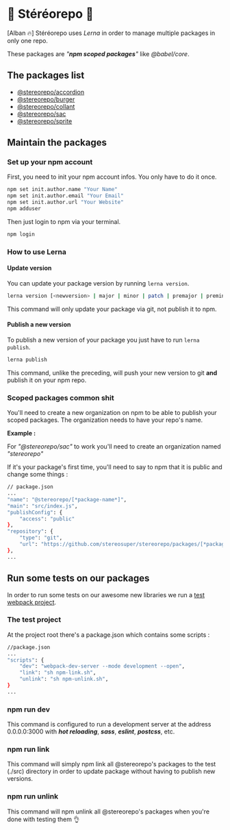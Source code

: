 # 🚀 Stéréorepo 🚀

[Alban 🔥] Stéréorepo uses _Lerna_ in order to manage multiple packages in only one repo.

These packages are _"**npm scoped packages**"_ like _@babel/core_.

## The packages list

-   [@stereorepo/accordion](https://github.com/stereosuper/stereorepo/tree/master/packages/accordion)
-   [@stereorepo/burger](https://github.com/stereosuper/stereorepo/tree/master/packages/burger)
-   [@stereorepo/collant](https://github.com/stereosuper/stereorepo/tree/master/packages/collant)
-   [@stereorepo/sac](https://github.com/stereosuper/stereorepo/tree/master/packages/sac)
-   [@stereorepo/sprite](https://github.com/stereosuper/stereorepo/tree/master/packages/sprite)

## Maintain the packages

### Set up your npm account

First, you need to init your npm account infos. You only have to do it once.

```sh
npm set init.author.name "Your Name"
npm set init.author.email "Your Email"
npm set init.author.url "Your Website"
npm adduser
```

Then just login to npm via your terminal.

```sh
npm login
```

### How to use Lerna

#### Update version

You can update your package version by running `lerna version`.

```sh
lerna version [<newversion> | major | minor | patch | premajor | preminor | prepatch | prerelease]
```

This command will only update your package via git, not publish it to npm.

#### Publish a new version

To publish a new version of your package you just have to run `lerna publish`.

```sh
lerna publish
```

This command, unlike the preceding, will push your new version to git **and** publish it on your npm repo.

### Scoped packages common shit

You'll need to create a new organization on npm to be able to publish your scoped packages. The organization needs to have your repo's name.

**Example :**

For _"@stereorepo/sac"_ to work you'll need to create an organization named _"stereorepo"_

If it's your package's first time, you'll need to say to npm that it is public and change some things :

```sh
// package.json
...
"name": "@stereorepo/[*package-name*]",
"main": "src/index.js",
"publishConfig": {
    "access": "public"
},
"repository": {
    "type": "git",
    "url": "https://github.com/stereosuper/stereorepo/packages/[*package-name*]"
},
...
```

## Run some tests on our packages

In order to run some tests on our awesome new libraries we run a [test webpack project](https://github.com/stereosuper/stereorepo/tree/master/src).

### The test project

At the project root there's a package.json which contains some scripts :

```sh
//package.json
...
"scripts": {
    "dev": "webpack-dev-server --mode development --open",
    "link": "sh npm-link.sh",
    "unlink": "sh npm-unlink.sh",
}
...
```

### npm run dev

This command is configured to run a development server at the address 0.0.0.0:3000 with **_hot reloading_**, **_sass_**, **_eslint_**, **_postcss_**, etc.

### npm run link

This command will simply npm link all @stereorepo's packages to the test (./src) directory in order to update package without having to publish new versions.

### npm run unlink

This command will npm unlink all @stereorepo's packages when you're done with testing them 👌
